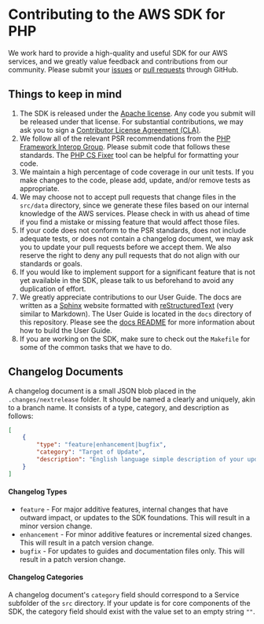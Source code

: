 # Contributing to the AWS SDK for PHP

We work hard to provide a high-quality and useful SDK for our AWS services, and
we greatly value feedback and contributions from our community. Please submit
your [issues][] or [pull requests][pull-requests] through GitHub.

## Things to keep in mind

1. The SDK is released under the [Apache license][license]. Any code you submit
   will be released under that license. For substantial contributions, we may
   ask you to sign a [Contributor License Agreement (CLA)][cla].
1. We follow all of the relevant PSR recommendations from the [PHP Framework
   Interop Group][php-fig]. Please submit code that follows these standards.
   The [PHP CS Fixer][cs-fixer] tool can be helpful for formatting your code.
1. We maintain a high percentage of code coverage in our unit tests. If you make
   changes to the code, please add, update, and/or remove tests as appropriate.
1. We may choose not to accept pull requests that change files in the `src/data`
   directory, since we generate these files based on our internal knowledge of
   the AWS services. Please check in with us ahead of time if you find a mistake
   or missing feature that would affect those files.
1. If your code does not conform to the PSR standards, does not include adequate
   tests, or does not contain a changelog document, we may ask you to update
   your pull requests before we accept them. We also reserve the right to deny
   any pull requests that do not align with our standards or goals.
1. If you would like to implement support for a significant feature that is not
   yet available in the SDK, please talk to us beforehand to avoid any
   duplication of effort.
1. We greatly appreciate contributions to our User Guide. The docs are written
   as a [Sphinx][] website formatted with [reStructuredText][] (very similar to
   Markdown). The User Guide is located in the `docs` directory of this
   repository. Please see the [docs README][docs-readme] for more information
   about how to build the User Guide.
1. If you are working on the SDK, make sure to check out the `Makefile` for some
   of the common tasks that we have to do.

## Changelog Documents

A changelog document is a small JSON blob placed in the `.changes/nextrelease`
folder. It should be named a clearly and uniquely, akin to a branch name. It
consists of a type, category, and description as follows:

```json
[
    {
        "type": "feature|enhancement|bugfix",
        "category": "Target of Update",
        "description": "English language simple description of your update."
    }
]
```

#### Changelog Types

* `feature` - For major additive features, internal changes that have
outward impact, or updates to the SDK foundations. This will result in a minor
version change.
* `enhancement` - For minor additive features or incremental sized changes.
This will result in a patch version change.
* `bugfix` - For updates to guides and documentation files only. This will
result in a patch version change.

#### Changelog Categories

A changelog document's `category` field should correspond to a Service subfolder
of the `src` directory. If your update is for core components of the SDK, the
category field should exist with the value set to an empty string `""`.

[issues]: https://github.com/aws/aws-sdk-php/issues
[pull-requests]: https://github.com/aws/aws-sdk-php/pulls
[license]: http://aws.amazon.com/apache2.0/
[cla]: https://github.com/aws/aws-cla/blob/master/amazon-single-contribution-license.txt
[php-fig]: http://php-fig.org
[cs-fixer]: http://cs.sensiolabs.org/
[sphinx]: http://sphinx-doc.org/
[restructuredtext]: http://sphinx-doc.org/rest.html
[docs-readme]: https://github.com/aws/aws-sdk-php/blob/master/docs/README.md
